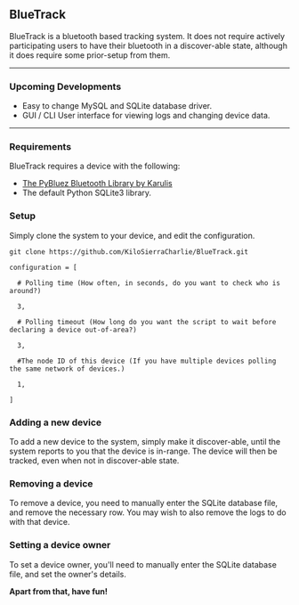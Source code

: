 ## BlueTrack ##
BlueTrack is a bluetooth based tracking system. It does not require actively participating users to have their bluetooth in a discover-able state, although it does require some prior-setup from them.

----------

### Upcoming Developments ###

 - Easy to change MySQL and SQLite database driver.
 - GUI / CLI User interface for viewing logs and changing device data.

----------

### Requirements ###
BlueTrack requires a device with the following:

 - [The PyBluez Bluetooth Library by Karulis](https://github.com/karulis/pybluez)
 - The default Python SQLite3 library.

### Setup ###

Simply clone the system to your device, and edit the configuration.
```
git clone https://github.com/KiloSierraCharlie/BlueTrack.git
```

```
configuration = [

  # Polling time (How often, in seconds, do you want to check who is around?)
  
  3,
  
  # Polling timeout (How long do you want the script to wait before declaring a device out-of-area?)
  
  3,
  
  #The node ID of this device (If you have multiple devices polling the same network of devices.)
  
  1,
  
]
```

### Adding a new device ###
To add a new device to the system, simply make it discover-able, until the system reports to you that the device is in-range. The device will then be tracked, even when not in discover-able state.

### Removing a device ###
To remove a device, you need to manually enter the SQLite database file, and remove the necessary row. You may wish to also remove the logs to do with that device.

### Setting a device owner ###
To set a device owner, you'll need to manually enter the SQLite database file, and set the owner's details.

**Apart from that, have fun!**

